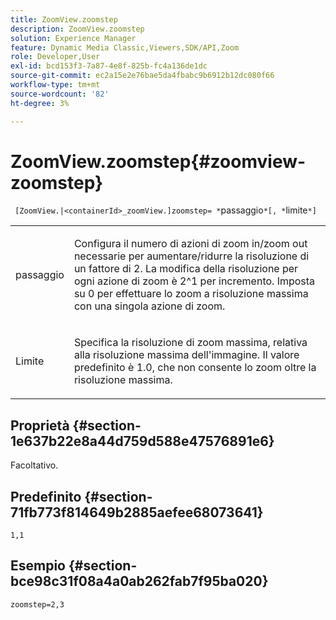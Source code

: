 ```yaml
---
title: ZoomView.zoomstep
description: ZoomView.zoomstep
solution: Experience Manager
feature: Dynamic Media Classic,Viewers,SDK/API,Zoom
role: Developer,User
exl-id: bcd153f3-7a87-4e8f-825b-fc4a136de1dc
source-git-commit: ec2a15e2e76bae5da4fbabc9b6912b12dc080f66
workflow-type: tm+mt
source-wordcount: '82'
ht-degree: 3%

---
```


# ZoomView.zoomstep{#zoomview-zoomstep}

` [ZoomView.|<containerId>_zoomView.]zoomstep= *`passaggio`*[, *`limite`*]`

<table id="table_1D425B7685D448459CD3FE8D683C813C"> 
 <tbody> 
  <tr> 
   <td colname="col1"> <p> <span class="codeph"><span class="varname"> passaggio</span></span> </p> </td> 
   <td colname="col2"> <p> Configura il numero di azioni di zoom in/zoom out necessarie per aumentare/ridurre la risoluzione di un fattore di 2. La modifica della risoluzione per ogni azione di zoom è 2^1 per incremento. Imposta su <span class="codeph"> 0</span> per effettuare lo zoom a risoluzione massima con una singola azione di zoom. </p> </td> 
  </tr> 
  <tr> 
   <td colname="col1"> <p> Limite <span class="codeph"><span class="varname"></span></span> </p> </td> 
   <td colname="col2"> <p> Specifica la risoluzione di zoom massima, relativa alla risoluzione massima dell'immagine. Il valore predefinito è <span class="codeph"> 1.0</span>, che non consente lo zoom oltre la risoluzione massima. </p> </td> 
  </tr> 
 </tbody> 
</table>

## Proprietà {#section-1e637b22e8a44d759d588e47576891e6}

Facoltativo.

## Predefinito {#section-71fb773f814649b2885aefee68073641}

`1,1`

## Esempio {#section-bce98c31f08a4a0ab262fab7f95ba020}

`zoomstep=2,3`
